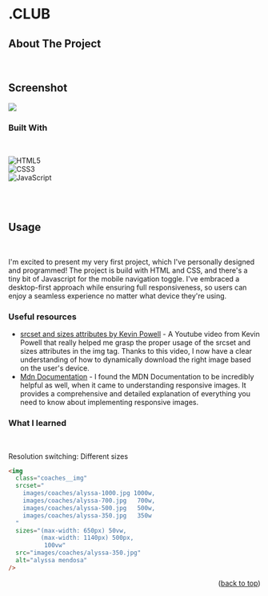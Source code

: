 <a name="readme-top"></a>

# .CLUB

## About The Project

<br/>

## Screenshot

![](screenshot.png)

### Built With

<br/>

![HTML5](https://img.shields.io/badge/html5-%23E34F26.svg?style=for-the-badge&logo=html5&logoColor=white) <br/>
![CSS3](https://img.shields.io/badge/css3-%231572B6.svg?style=for-the-badge&logo=css3&logoColor=white) <br/>
![JavaScript](https://img.shields.io/badge/javascript-%23323330.svg?style=for-the-badge&logo=javascript&logoColor=%23F7DF1E)

<br/>
<br/>

<!-- USAGE EXAMPLES -->

## Usage

<br/>

<p>
    I'm excited to present my very first project, which I've personally designed and programmed! The project is build with HTML and CSS, and there's a tiny bit of Javascript for the mobile navigation toggle. I've embraced a desktop-first approach while ensuring full responsiveness, so users can enjoy a seamless experience no matter what device they're using.
</p>

### Useful resources

- [srcset and sizes attributes by Kevin Powell](https://www.youtube.com/watch?v=2QYpkrX2N48) - A Youtube video from Kevin Powell that really helped me grasp the proper usage of the srcset and sizes attributes in the img tag. Thanks to this video, I now have a clear understanding of how to dynamically download the right image based on the user's device.
- [Mdn Documentation](https://developer.mozilla.org/en-US/docs/Learn/HTML/Multimedia_and_embedding/Responsive_images) - I found the MDN Documentation to be incredibly helpful as well, when it came to understanding responsive images. It provides a comprehensive and detailed explanation of everything you need to know about implementing responsive images.

### What I learned

<br>

<p>Resolution switching: Different sizes</p>

```html
<img
  class="coaches__img"
  srcset="
    images/coaches/alyssa-1000.jpg 1000w,
    images/coaches/alyssa-700.jpg   700w,
    images/coaches/alyssa-500.jpg   500w,
    images/coaches/alyssa-350.jpg   350w
  "
  sizes="(max-width: 650px) 50vw,
         (max-width: 1140px) 500px,
          100vw"
  src="images/coaches/alyssa-350.jpg"
  alt="alyssa mendosa"
/>
```

<p align="right">(<a href="#readme-top">back to top</a>)</p>
